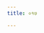 ```yaml
---
title: ०१७

---
```

<div class="js_include" url="../vetAla-panchavimshatikA/010/"  newLevelForH1="2" includeTitle="false"> </div>